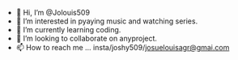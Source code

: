 - 👋 Hi, I’m @Jolouis509
- 👀 I’m interested in pyaying music and watching series.
- 🌱 I’m currently learning coding.
- 💞️ I’m looking to collaborate on anyproject.
- 📫 How to reach me ... insta/joshy509/josuelouisagr@gmai.com

<!---
Jolouis509/ is a ✨ special ✨ repository because its `README.md` (this file) appears on your GitHub profile.
You can click the Preview link to take a look at your changes.
--->

